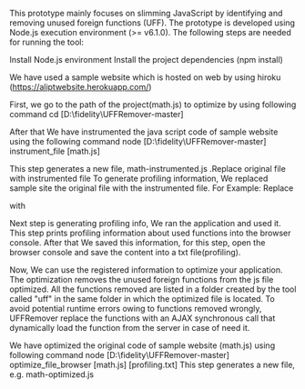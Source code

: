 This prototype mainly focuses on slimming JavaScript by identifying and removing unused foreign functions (UFF). The prototype is developed using Node.js execution environment (>= v6.1.0). The following steps are needed for running the tool:

Install Node.js environment Install the project dependencies (npm install)

We have used a sample website which is hosted on web by using hiroku (https://aliptwebsite.herokuapp.com/)

First, we go to the path of the project(math.js) to optimize by using following 
command cd [D:\fidelity\UFFRemover-master]

After that We have instrumented the java script code of sample website using the following command 
node [D:\fidelity\UFFRemover-master] instrument_file [math.js]

This step generates a new file, math-instrumented.js .Replace original file with instrumented file To generate profiling information, We replaced sample site the original file with the instrumented file. 
For Example: Replace
 <script src="math.js"></script> 
 with
 <script src="math-instrumented.js"></script>

Next step is generating profiling info, We ran the application and used it. This step prints profiling information about used functions into the browser console. After that We saved this information, for this step, open the browser console and save the content into a txt file(profiling).

Now, We can use the registered information to optimize your application.
The optimization removes the unused foreign functions from the js file optimized. All the functions removed are listed in a folder created by the tool called "uff" in the same folder in which the optimized file is located. To avoid potential runtime errors owing to functions removed wrongly, UFFRemover replace the functions with an AJAX synchronous call that dynamically load the function from the server in case of need it.

We have optimized the original code of sample website (math.js) using following 
command node [D:\fidelity\UFFRemover-master] optimize_file_browser [math.js] [profiling.txt] 
This step generates a new file, e.g. math-optimized.js